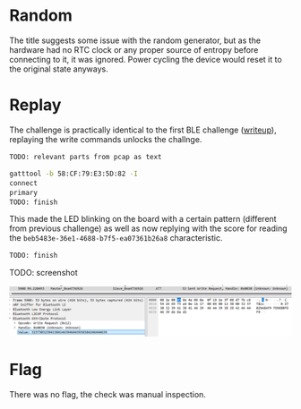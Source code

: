 # Random

The title suggests some issue with the random generator, but as the hardware had no RTC clock or any proper source of entropy before connecting to it, it was ignored. Power cycling the device would reset it to the original state anyways.

# Replay

The challenge is practically identical to the first BLE challenge ([writeup](../Finals_Hardware_It_will_Just_Work/WRITEUP.md)), replaying the write commands unlocks the challnge.

```
TODO: relevant parts from pcap as text
```

```bash
gatttool -b 58:CF:79:E3:5D:82 -I
connect
primary
TODO: finish

```

This made the LED blinking on the board with a certain pattern (different from previous challenge) as well as now replying with the score for reading the `beb5483e-36e1-4688-b7f5-ea07361b26a8` characteristic.

```bash
TODO: finish
```

TODO: screenshot

![](screenshots/1.png)

# Flag

There was no flag, the check was manual inspection.
